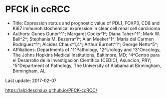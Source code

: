 # PFCK in ccRCC
- Title: Expression status and prognostic value of PDL1, FOXP3, CD8 and Ki67 immunohistochemical expression in clear cell renal cell carcinoma
- Authors: Gunes Guner^1^; Margaret Cocks^1^; Diana Taheri^1^; Mark W. Ball^2^; Stephania M. Bezerra^1^; Alan Meeker^1^; Maria del Carmen Rodriguez^1^; Alcides Chaux^1,4^; Arthur Burnett^1^; George Netto^5^;
- Affiliations: Departments of ^1^Pathology, ^2^Urology and ^3^Oncology, The Johns Hopkins Medical Institutions, Baltimore, MD; ^4^Centro para el Desarrollo de la Investigación Científica (CEDIC), Asuncion, PRY; ^5^Department of Pathology, The University of Alabama at Birmingham, Birmingham, AL

Last update: 2017-02-07

https://alcideschaux.github.io/PFCK-ccRCC/


